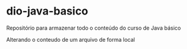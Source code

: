 # dio-java-basico
Repositório para armazenar todo o conteúdo do curso de Java básico

Alterando o conteudo de um arquivo de forma local
